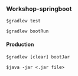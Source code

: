 ### Workshop-springboot

```
$gradlew test

$gradlew bootRun

```

#### Production

```
$gradlew [clear] bootJar

$java -jar <.jar file>

```
